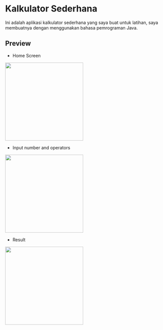# Kalkulator Sederhana
  Ini adalah aplikasi kalkulator sederhana yang saya buat untuk latihan, saya membuatnya dengan menggunakan bahasa pemrograman Java.
  
## Preview  
* Home Screen
<img src="https://user-images.githubusercontent.com/37680589/66936312-ae6a2380-f067-11e9-8725-22f48211fb6f.jpg" width="250">

* Input number and operators
<img src="https://user-images.githubusercontent.com/37680589/66936326-b3c76e00-f067-11e9-981e-17809e2ae224.jpg" width="250">

* Result
<img src="https://user-images.githubusercontent.com/37680589/66936333-b629c800-f067-11e9-8ec8-3300e46a8b23.jpg" width="250">

